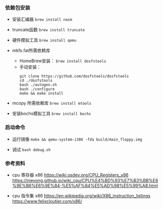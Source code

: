 ### 依赖包安装

- 安装汇编器
`brew install nasm`

- truncate函数
`brew install truncate`

- 硬件模拟工具
`brew install qemu`

- mkfs.fat所需依赖库
  - HomeBrew安装：
`brew install dosfstools`
  - 手动安装：
    ```
    git clone https://github.com/dosfstools/dosfstools
    cd ./dosfstools
    bash ./autogen.sh
    bash ./configure
    make && make install
    ```
- mcopy 所需依赖库
`brew install mtools`

- 安装bochs模拟工具
`brew install bochs`

### 启动命令

- 运行镜像
`make && qemu-system-i386 -fda build/main_floppy.img`


- 调试
`bash debug.sh`


### 参考资料

- cpu 寄存器 x86
https://wiki.osdev.org/CPU_Registers_x86
https://nieyong.github.io/wiki_cpu/CPU%E4%BD%93%E7%B3%BB%E6%9E%B6%E6%9E%84-%E5%AF%84%E5%AD%98%E5%99%A8.html

- cpu 指令集 x86
https://en.wikipedia.org/wiki/X86_instruction_listings
https://www.felixcloutier.com/x86/
